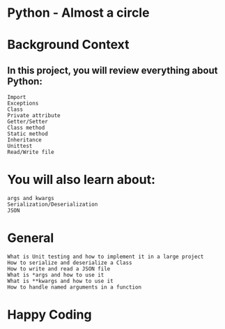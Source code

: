 #  Python - Almost a circle
# Background Context
## In this project, you will review everything about Python:
    Import
    Exceptions
    Class
    Private attribute
    Getter/Setter
    Class method
    Static method
    Inheritance
    Unittest
    Read/Write file
# You will also learn about:

    args and kwargs
    Serialization/Deserialization
    JSON
# General
    What is Unit testing and how to implement it in a large project
    How to serialize and deserialize a Class
    How to write and read a JSON file
    What is *args and how to use it
    What is **kwargs and how to use it
    How to handle named arguments in a function
# Happy Coding
